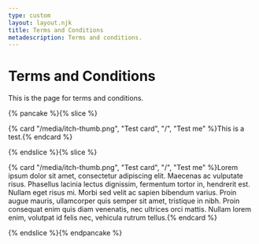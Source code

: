 ```yaml
---
type: custom
layout: layout.njk
title: Terms and Conditions
metadescription: Terms and conditions.
---
```

# Terms and Conditions

This is the page for terms and conditions.

{% pancake %}{% slice %}<p>{% card "/media/itch-thumb.png", "Test card", "/", "Test me" %}This is a test.{% endcard %}</p>{% endslice %}{% slice %}<p>{% card "/media/itch-thumb.png", "Test card", "/", "Test me" %}Lorem ipsum dolor sit amet, consectetur adipiscing elit. Maecenas ac vulputate risus. Phasellus lacinia lectus dignissim, fermentum tortor in, hendrerit est. Nullam eget risus mi. Morbi sed velit ac sapien bibendum varius. Proin augue mauris, ullamcorper quis semper sit amet, tristique in nibh. Proin consequat enim quis diam venenatis, nec ultrices orci mattis. Nullam lorem enim, volutpat id felis nec, vehicula rutrum tellus.{% endcard %}</p>{% endslice %}{% endpancake %}